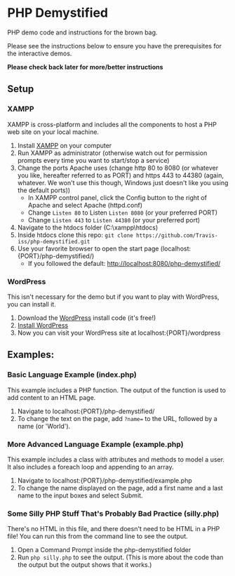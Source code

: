 # PHP Demystified
PHP demo code and instructions for the brown bag. 

Please see the instructions below to ensure you have the prerequisites for the interactive demos.

**Please check back later for more/better instructions**

## Setup
### XAMPP
XAMPP is cross-platform and includes all the components to host a PHP web site on your local machine.
1. Install [XAMPP](https://www.apachefriends.org/download.html) on your computer
2. Run XAMPP as administrator (otherwise watch out for permission prompts every time you want to start/stop a service)
3. Change the ports Apache uses (change http 80 to 8080 (or whatever you like, hereafter referred to as PORT) and https 443 to 44380 (again, whatever. We won't use this though, Windows just doesn't like you using the default ports))
	- In XAMPP control panel, click the Config button to the right of Apache and select Apache (httpd.conf)
	- Change `Listen 80` to Listen `Listen 8080` (or your preferred PORT)
	- Change `Listen 443` to `Listen 44380`  (or your preferred port)
4. Navigate to the htdocs folder (C:\xampp\htdocs)
5. Inside htdocs clone this repo:
```git clone https://github.com/Travis-iss/php-demystified.git```
6. Use your favorite browser to open the start page (localhost:{PORT}/php-demystified/)
	- If you followed the default: <http://localhost:8080/php-demystified/>

### WordPress
This isn't necessary for the demo but if you want to play with WordPress, you can install it.
1. Download the [WordPress](https://wordpress.org/download/) install code (it's free!)
2. [Install WordPress](https://wordpress.org/support/article/how-to-install-wordpress/)
3. Now you can visit your WordPress site at localhost:{PORT}/wordpress

## Examples:
### Basic Language Example (index.php)
This example includes a PHP function. The output of the function is used to add content to an HTML page.
1. Navigate to localhost:{PORT}/php-demystified/
2. To change the text on the page, add `?name=` to the URL, followed by a name (or 'World').

### More Advanced Language Example (example.php)
This example includes a class with attributes and methods to model a user. It also includes a foreach loop and appending to an array.
1. Navigate to localhost:{PORT}/php-demystified/example.php
2. To change the name displayed on the page, add a first name and a last name to the input boxes and select Submit.

### Some Silly PHP Stuff That's Probably Bad Practice (silly.php)
There's no HTML in this file, and there doesn't need to be HTML in a PHP file! You can run this from the command line to see the output.
1. Open a Command Prompt inside the php-demystified folder
2. Run `php silly.php` to see the output. (This is more about the code than the output but the output shows that it works.)